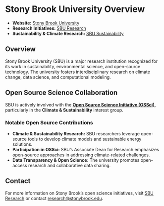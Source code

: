 # Stony Brook University Overview

- **Website:** [Stony Brook University](https://www.stonybrook.edu/)
- **Research Initiatives:** [SBU Research](https://www.stonybrook.edu/commcms/research/)
- **Sustainability & Climate Research:** [SBU Sustainability](https://www.stonybrook.edu/commcms/sustainability/)

## Overview  

Stony Brook University (SBU) is a major research institution recognized for its work in sustainability, environmental science, and open-source technology. The university fosters interdisciplinary research on climate change, data science, and computational modeling.

## Open Source Science Collaboration  

SBU is actively involved with the **[Open Source Science Initiative (OSSci)](https://www.opensource.science/)**, particularly in the **Climate & Sustainability** interest group.

### Notable Open Source Contributions  

- **Climate & Sustainability Research:** SBU researchers leverage open-source tools to develop climate models and sustainable energy solutions.
- **Participation in OSSci:** SBU’s Associate Dean for Research emphasizes open-source approaches in addressing climate-related challenges.
- **Data Transparency & Open Science:** The university promotes open-access research and collaborative data sharing.

## Contact  

For more information on Stony Brook’s open science initiatives, visit [SBU Research](https://www.stonybrook.edu/commcms/research/) or contact [research@stonybrook.edu](mailto:research@stonybrook.edu).
